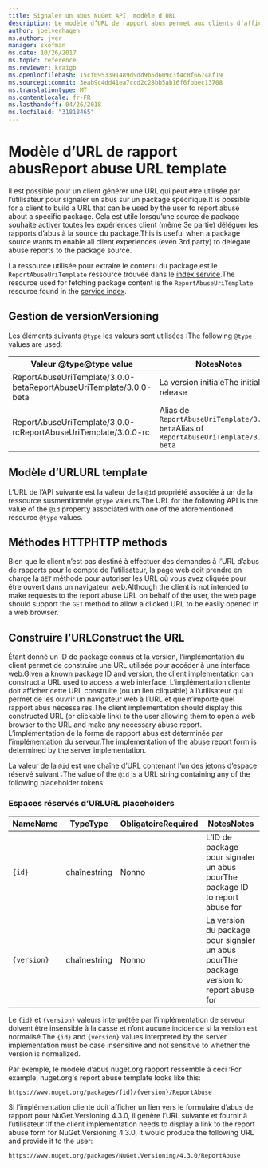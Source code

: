 ```yaml
---
title: Signaler un abus NuGet API, modèle d’URL
description: Le modèle d’URL de rapport abus permet aux clients d’afficher un lien Signaler un abus dans leur interface utilisateur.
author: joelverhagen
ms.author: jver
manager: skofman
ms.date: 10/26/2017
ms.topic: reference
ms.reviewer: kraigb
ms.openlocfilehash: 15cf0953391489d9dd9b5d609c3f4c8f66748f19
ms.sourcegitcommit: 3eab9c4dd41ea7ccd2c28bb5ab16f6fbbec13708
ms.translationtype: MT
ms.contentlocale: fr-FR
ms.lasthandoff: 04/26/2018
ms.locfileid: "31818465"
---
```

# <a name="report-abuse-url-template"></a><span data-ttu-id="c8c23-103">Modèle d’URL de rapport abus</span><span class="sxs-lookup"><span data-stu-id="c8c23-103">Report abuse URL template</span></span>

<span data-ttu-id="c8c23-104">Il est possible pour un client générer une URL qui peut être utilisée par l’utilisateur pour signaler un abus sur un package spécifique.</span><span class="sxs-lookup"><span data-stu-id="c8c23-104">It is possible for a client to build a URL that can be used by the user to report abuse about a specific package.</span></span> <span data-ttu-id="c8c23-105">Cela est utile lorsqu’une source de package souhaite activer toutes les expériences client (même 3e partie) déléguer les rapports d’abus à la source du package.</span><span class="sxs-lookup"><span data-stu-id="c8c23-105">This is useful when a package source wants to enable all client experiences (even 3rd party) to delegate abuse reports to the package source.</span></span>

<span data-ttu-id="c8c23-106">La ressource utilisée pour extraire le contenu du package est le `ReportAbuseUriTemplate` ressource trouvée dans le [index service](service-index.md).</span><span class="sxs-lookup"><span data-stu-id="c8c23-106">The resource used for fetching package content is the `ReportAbuseUriTemplate` resource found in the [service index](service-index.md).</span></span>

## <a name="versioning"></a><span data-ttu-id="c8c23-107">Gestion de version</span><span class="sxs-lookup"><span data-stu-id="c8c23-107">Versioning</span></span>

<span data-ttu-id="c8c23-108">Les éléments suivants `@type` les valeurs sont utilisées :</span><span class="sxs-lookup"><span data-stu-id="c8c23-108">The following `@type` values are used:</span></span>

<span data-ttu-id="c8c23-109">Valeur @type</span><span class="sxs-lookup"><span data-stu-id="c8c23-109">@type value</span></span>                       | <span data-ttu-id="c8c23-110">Notes</span><span class="sxs-lookup"><span data-stu-id="c8c23-110">Notes</span></span>
--------------------------------- | -----
<span data-ttu-id="c8c23-111">ReportAbuseUriTemplate/3.0.0-beta</span><span class="sxs-lookup"><span data-stu-id="c8c23-111">ReportAbuseUriTemplate/3.0.0-beta</span></span> | <span data-ttu-id="c8c23-112">La version initiale</span><span class="sxs-lookup"><span data-stu-id="c8c23-112">The initial release</span></span>
<span data-ttu-id="c8c23-113">ReportAbuseUriTemplate/3.0.0-rc</span><span class="sxs-lookup"><span data-stu-id="c8c23-113">ReportAbuseUriTemplate/3.0.0-rc</span></span>   | <span data-ttu-id="c8c23-114">Alias de `ReportAbuseUriTemplate/3.0.0-beta`</span><span class="sxs-lookup"><span data-stu-id="c8c23-114">Alias of `ReportAbuseUriTemplate/3.0.0-beta`</span></span>

## <a name="url-template"></a><span data-ttu-id="c8c23-115">Modèle d’URL</span><span class="sxs-lookup"><span data-stu-id="c8c23-115">URL template</span></span>

<span data-ttu-id="c8c23-116">L’URL de l’API suivante est la valeur de la `@id` propriété associée à un de la ressource susmentionnée `@type` valeurs.</span><span class="sxs-lookup"><span data-stu-id="c8c23-116">The URL for the following API is the value of the `@id` property associated with one of the aforementioned resource `@type` values.</span></span>

## <a name="http-methods"></a><span data-ttu-id="c8c23-117">Méthodes HTTP</span><span class="sxs-lookup"><span data-stu-id="c8c23-117">HTTP methods</span></span>

<span data-ttu-id="c8c23-118">Bien que le client n’est pas destiné à effectuer des demandes à l’URL d’abus de rapports pour le compte de l’utilisateur, la page web doit prendre en charge la `GET` méthode pour autoriser les URL où vous avez cliquée pour être ouvert dans un navigateur web.</span><span class="sxs-lookup"><span data-stu-id="c8c23-118">Although the client is not intended to make requests to the report abuse URL on behalf of the user, the web page should support the `GET` method to allow a clicked URL to be easily opened in a web browser.</span></span>

## <a name="construct-the-url"></a><span data-ttu-id="c8c23-119">Construire l’URL</span><span class="sxs-lookup"><span data-stu-id="c8c23-119">Construct the URL</span></span>

<span data-ttu-id="c8c23-120">Étant donné un ID de package connus et la version, l’implémentation du client permet de construire une URL utilisée pour accéder à une interface web.</span><span class="sxs-lookup"><span data-stu-id="c8c23-120">Given a known package ID and version, the client implementation can construct a URL used to access a web interface.</span></span> <span data-ttu-id="c8c23-121">L’implémentation cliente doit afficher cette URL construite (ou un lien cliquable) à l’utilisateur qui permet de les ouvrir un navigateur web à l’URL et que n’importe quel rapport abus nécessaires.</span><span class="sxs-lookup"><span data-stu-id="c8c23-121">The client implementation should display this constructed URL (or clickable link) to the user allowing them to open a web browser to the URL and make any necessary abuse report.</span></span> <span data-ttu-id="c8c23-122">L’implémentation de la forme de rapport abus est déterminée par l’implémentation du serveur.</span><span class="sxs-lookup"><span data-stu-id="c8c23-122">The implementation of the abuse report form is determined by the server implementation.</span></span>

<span data-ttu-id="c8c23-123">La valeur de la `@id` est une chaîne d’URL contenant l’un des jetons d’espace réservé suivant :</span><span class="sxs-lookup"><span data-stu-id="c8c23-123">The value of the `@id` is a URL string containing any of the following placeholder tokens:</span></span>

### <a name="url-placeholders"></a><span data-ttu-id="c8c23-124">Espaces réservés d’URL</span><span class="sxs-lookup"><span data-stu-id="c8c23-124">URL placeholders</span></span>

<span data-ttu-id="c8c23-125">Name</span><span class="sxs-lookup"><span data-stu-id="c8c23-125">Name</span></span>        | <span data-ttu-id="c8c23-126">Type</span><span class="sxs-lookup"><span data-stu-id="c8c23-126">Type</span></span>    | <span data-ttu-id="c8c23-127">Obligatoire</span><span class="sxs-lookup"><span data-stu-id="c8c23-127">Required</span></span> | <span data-ttu-id="c8c23-128">Notes</span><span class="sxs-lookup"><span data-stu-id="c8c23-128">Notes</span></span>
----------- | ------- | -------- | -----
`{id}`      | <span data-ttu-id="c8c23-129">chaîne</span><span class="sxs-lookup"><span data-stu-id="c8c23-129">string</span></span>  | <span data-ttu-id="c8c23-130">Non</span><span class="sxs-lookup"><span data-stu-id="c8c23-130">no</span></span>       | <span data-ttu-id="c8c23-131">L’ID de package pour signaler un abus pour</span><span class="sxs-lookup"><span data-stu-id="c8c23-131">The package ID to report abuse for</span></span>
`{version}` | <span data-ttu-id="c8c23-132">chaîne</span><span class="sxs-lookup"><span data-stu-id="c8c23-132">string</span></span>  | <span data-ttu-id="c8c23-133">Non</span><span class="sxs-lookup"><span data-stu-id="c8c23-133">no</span></span>       | <span data-ttu-id="c8c23-134">La version du package pour signaler un abus pour</span><span class="sxs-lookup"><span data-stu-id="c8c23-134">The package version to report abuse for</span></span>

<span data-ttu-id="c8c23-135">Le `{id}` et `{version}` valeurs interprétée par l’implémentation de serveur doivent être insensible à la casse et n’ont aucune incidence si la version est normalisé.</span><span class="sxs-lookup"><span data-stu-id="c8c23-135">The `{id}` and `{version}` values interpreted by the server implementation must be case insensitive and not sensitive to whether the version is normalized.</span></span>

<span data-ttu-id="c8c23-136">Par exemple, le modèle d’abus nuget.org rapport ressemble à ceci :</span><span class="sxs-lookup"><span data-stu-id="c8c23-136">For example, nuget.org's report abuse template looks like this:</span></span>

    https://www.nuget.org/packages/{id}/{version}/ReportAbuse

<span data-ttu-id="c8c23-137">Si l’implémentation cliente doit afficher un lien vers le formulaire d’abus de rapport pour NuGet.Versioning 4.3.0, il génère l’URL suivante et fournir à l’utilisateur :</span><span class="sxs-lookup"><span data-stu-id="c8c23-137">If the client implementation needs to display a link to the report abuse form for NuGet.Versioning 4.3.0, it would produce the following URL and provide it to the user:</span></span>

    https://www.nuget.org/packages/NuGet.Versioning/4.3.0/ReportAbuse
